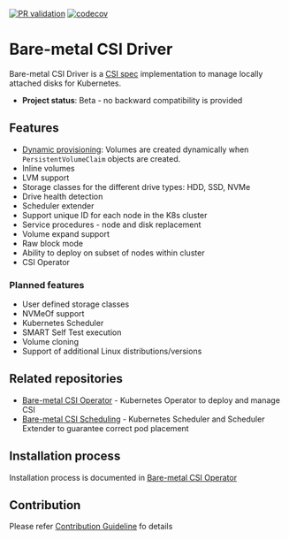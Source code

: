 [![PR validation](https://github.com/dell/csi-baremetal/actions/workflows/pr.yml/badge.svg)](https://github.com/dell/csi-baremetal/actions/workflows/pr.yml)
[![codecov](https://codecov.io/gh/dell/csi-baremetal/branch/master/graph/badge.svg)](https://codecov.io/gh/dell/csi-baremetal)

Bare-metal CSI Driver
=====================

Bare-metal CSI Driver is a [CSI spec](https://github.com/container-storage-interface/spec) implementation to manage locally attached disks for Kubernetes.

- **Project status**: Beta - no backward compatibility is provided   

Features
--------

- [Dynamic provisioning](https://kubernetes-csi.github.io/docs/external-provisioner.html): Volumes are created dynamically when `PersistentVolumeClaim` objects are created.
- Inline volumes
- LVM support
- Storage classes for the different drive types: HDD, SSD, NVMe
- Drive health detection
- Scheduler extender
- Support unique ID for each node in the K8s cluster
- Service procedures - node and disk replacement
- Volume expand support
- Raw block mode
- Ability to deploy on subset of nodes within cluster
- CSI Operator

### Planned features
- User defined storage classes
- NVMeOf support
- Kubernetes Scheduler
- SMART Self Test execution
- Volume cloning
- Support of additional Linux distributions/versions

Related repositories
--------
- [Bare-metal CSI Operator](https://github.com/dell/csi-baremetal-operator) - Kubernetes Operator to deploy and manage CSI
- [Bare-metal CSI Scheduling](https://github.com/dell/csi-baremetal-scheduling) - Kubernetes Scheduler and Scheduler Extender to guarantee correct pod placement

Installation process
---------------------

Installation process is documented in [Bare-metal CSI Operator](https://github.com/dell/csi-baremetal-operator)

Contribution
------
Please refer [Contribution Guideline](https://github.com/dell/csi-baremetal/blob/master/docs/CONTRIBUTING.md) fo details
